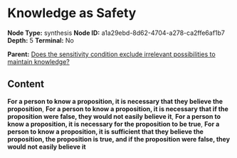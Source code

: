 # Knowledge as Safety

**Node Type:** synthesis
**Node ID:** a1a29ebd-8d62-4704-a278-ca2ffe6af1b7
**Depth:** 5
**Terminal:** No

**Parent:** [Does the sensitivity condition exclude irrelevant possibilities to maintain knowledge?](does-the-sensitivity-condition-exclude-irrelevant-possibilities-to-maintain-knowledge-antithesis-aa6ce184-6bf7-4aaf-bdcd-a16ea0bbee77.md)

## Content

**For a person to know a proposition, it is necessary that they believe the proposition**, **For a person to know a proposition, it is necessary that if the proposition were false, they would not easily believe it**, **For a person to know a proposition, it is necessary for the proposition to be true**, **For a person to know a proposition, it is sufficient that they believe the proposition, the proposition is true, and if the proposition were false, they would not easily believe it**
